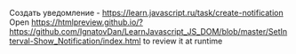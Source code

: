 Создать уведомление - https://learn.javascript.ru/task/create-notification
Open https://htmlpreview.github.io/?https://github.com/IgnatovDan/LearnJavascript_JS_DOM/blob/master/SetInterval-Show_Notification/index.html to review it at runtime

